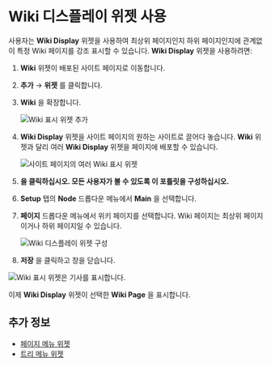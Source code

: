 # Wiki 디스플레이 위젯 사용

사용자는 **Wiki Display** 위젯을 사용하여 최상위 페이지인지 하위 페이지인지에 관계없이 특정 Wiki 페이지를 강조 표시할 수 있습니다. **Wiki Display** 위젯을 사용하려면:

1. **Wiki** 위젯이 배포된 사이트 페이지로 이동합니다.
1. **추가** &rarr; **위젯** 를 클릭합니다.
1. **Wiki** 을 확장합니다.

    ![Wiki 표시 위젯 추가](./using-the-wiki-display-widget/images/01.png)

1. **Wiki Display** 위젯을 사이트 페이지의 원하는 사이트로 끌어다 놓습니다. **Wiki** 위젯과 달리 여러 **Wiki Display** 위젯을 페이지에 배포할 수 있습니다.

    ![사이트 페이지의 여러 Wiki 표시 위젯](./using-the-wiki-display-widget/images/02.png)

1. **을 클릭하십시오. 모든 사용자가 볼 수 있도록 이 포틀릿을 구성하십시오.**
1. **Setup** 탭의 **Node** 드롭다운 메뉴에서 **Main** 을 선택합니다.
1. **페이지** 드롭다운 메뉴에서 위키 페이지를 선택합니다. Wiki 페이지는 최상위 페이지이거나 하위 페이지일 수 있습니다.

    ![Wiki 디스플레이 위젯 구성](./using-the-wiki-display-widget/images/03.png)

1. **저장** 을 클릭하고 창을 닫습니다.

![Wiki 표시 위젯은 기사를 표시합니다.](./using-the-wiki-display-widget/images/04.png)

이제 **Wiki Display** 위젯이 선택한 **Wiki Page** 을 표시합니다.

## 추가 정보

* [페이지 메뉴 위젯](./using-the-page-menu-widget.md)
* [트리 메뉴 위젯](./using-the-tree-menu-widget.md)
